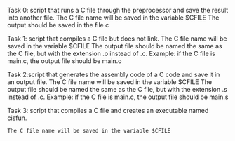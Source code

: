 Task 0: script that runs a C file through the preprocessor and save the result into another file.
	The C file name will be saved in the variable $CFILE
	The output should be saved in the file c


Task 1: script that compiles a C file but does not link.
	The C file name will be saved in the variable $CFILE
	The output file should be named the same as the C file, but with the extension .o instead of .c.
		Example: if the C file is main.c, the output file should be main.o


Task 2:script that generates the assembly code of a C code and save it in an output file.
	The C file name will be saved in the variable $CFILE
	The output file should be named the same as the C file, but with the extension .s instead of .c.
		Example: if the C file is main.c, the output file should be main.s


Task 3: script that compiles a C file and creates an executable named cisfun.

	The C file name will be saved in the variable $CFILE



